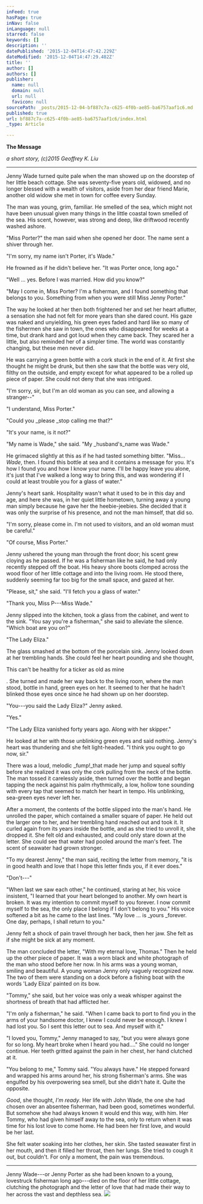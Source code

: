 ```yaml
---
inFeed: true
hasPage: true
inNav: false
inLanguage: null
starred: false
keywords: []
description: ''
datePublished: '2015-12-04T14:47:42.229Z'
dateModified: '2015-12-04T14:47:29.482Z'
title: ''
author: []
authors: []
publisher:
  name: null
  domain: null
  url: null
  favicon: null
sourcePath: _posts/2015-12-04-bf887c7a-c625-4f0b-ae85-ba6757aaf1c6.md
published: true
url: bf887c7a-c625-4f0b-ae85-ba6757aaf1c6/index.html
_type: Article

---
```

**The Message**

_a short story, (c)2015 Geoffrey K. Liu_

****

Jenny Wade turned quite pale when the man showed up on the doorstep of her little beach cottage. She was seventy-five years old, widowed, and no longer blessed with a wealth of visitors, aside from her dear friend Marie, another old widow she met in town for coffee every Sunday.

The man was young, grim, familiar. He smelled of the sea, which might not have been unusual given many things in the little coastal town smelled of the sea. His scent, however, was strong and deep, like driftwood recently washed ashore.

"Miss Porter?" the man said when she opened her door. The name sent a shiver through her.

"I'm sorry, my name isn't Porter, it's Wade."

He frowned as if he didn't believe her. "It was Porter once, long ago."

"Well ... yes. Before I was married. How did you know?"

"May I come in, Miss Porter? I'm a fisherman, and I found something that belongs to you. Something from when you were still Miss Jenny Porter."

The way he looked at her then both frightened her and set her heart aflutter, a sensation she had not felt for more years than she dared count. His gaze was naked and unyielding, his green eyes faded and hard like so many of the fishermen she saw in town, the ones who disappeared for weeks at a time, but drank hard and got loud when they came back. They scared her a little, but also reminded her of a simpler time. The world was constantly changing, but these men never did. 

He was carrying a green bottle with a cork stuck in the end of it. At first she thought he might be drunk, but then she saw that the bottle was very old, filthy on the outside, and empty except for what appeared to be a rolled up piece of paper. She could not deny that she was intrigued.

"I'm sorry, sir, but I'm an old woman as you can see, and allowing a stranger--"

"I understand, Miss Porter."

"Could you _please _stop calling me that?"

"It's your name, is it not?"

"My name is Wade," she said. "My _husband's_name was Wade."

He grimaced slightly at this as if he had tasted something bitter. "Miss... _Wade_, then. I found this bottle at sea and it contains a message for you. It's how I found you and how I know your name. I'll be happy leave you alone, it's just that I've walked a long way to bring this, and was wondering if I could at least trouble you for a glass of water."

Jenny's heart sank. Hospitality wasn't what it used to be in this day and age, and here she was, in her quiet little hometown, turning away a young man simply because he gave her the heebie-jeebies. She decided that it was only the surprise of his presence, and not the man himself, that did so.

"I'm sorry, please come in. I'm not used to visitors, and an old woman must be careful."

"Of course, Miss Porter."

Jenny ushered the young man through the front door; his scent grew cloying as he passed. If he was a fisherman like he said, he had only recently stepped off the boat. His heavy shore boots clomped across the wood floor of her little cottage and into the living room. He stood there, suddenly seeming far too big for the small space, and gazed at her.

"Please, sit," she said. "I'll fetch you a glass of water."

"Thank you, Miss P---Miss Wade."

Jenny slipped into the kitchen, took a glass from the cabinet, and went to the sink. "You say you're a fisherman," she said to alleviate the silence. "Which boat are you on?"

"The Lady Eliza."

The glass smashed at the bottom of the porcelain sink. Jenny looked down at her trembling hands. She could feel her heart pounding and she thought, 

This can't be healthy for a ticker as old as mine

. She turned and made her way back to the living room, where the man stood, bottle in hand, green eyes on her. It seemed to her that he hadn't blinked those eyes once since he had shown up on her doorstep.

"You---you said the Lady Eliza?" Jenny asked.

"Yes."

"The Lady Eliza vanished forty years ago. Along with her skipper."

He looked at her with those unblinking green eyes and said nothing. Jenny's heart was thundering and she felt light-headed. "I think you ought to go now, sir."

There was a loud, melodic _fump!_that made her jump and squeal softly before she realized it was only the cork pulling from the neck of the bottle. The man tossed it carelessly aside, then turned over the bottle and began tapping the neck against his palm rhythmically, a low, hollow tone sounding with every tap that seemed to match her heart in tempo. His unblinking, sea-green eyes never left her.

After a moment, the contents of the bottle slipped into the man's hand. He unrolled the paper, which contained a smaller square of paper. He held out the larger one to her, and her trembling hand reached out and took it. It curled again from its years inside the bottle, and as she tried to unroll it, she dropped it. She felt old and exhausted, and could only stare down at the letter. She could see that water had pooled around the man's feet. The scent of seawater had grown stronger.

"To my dearest Jenny," the man said, reciting the letter from memory, "it is in good health and love that I hope this letter finds you, if it ever does."

"Don't---"

"When last we saw each other," he continued, staring at her, his voice insistent, "I learned that your heart belonged to another. My own heart is broken. It was my intention to commit myself to you forever. I now commit myself to the sea, the only place I belong if I don't belong to you." His voice softened a bit as he came to the last lines. "My love ... is _yours _forever. One day, perhaps, I shall return to you."

Jenny felt a shock of pain travel through her back, then her jaw. She felt as if she might be sick at any moment. 

The man concluded the letter, "With my eternal love, Thomas." Then he held up the other piece of paper. It was a worn black and white photograph of the man who stood before her now. In his arms was a young woman, smiling and beautiful. A young woman Jenny only vaguely recognized now. The two of them were standing on a dock before a fishing boat with the words 'Lady Eliza' painted on its bow.

"Tommy," she said, but her voice was only a weak whisper against the shortness of breath that had afflicted her.

"I'm only a fisherman," he said. "When I came back to port to find you in the arms of your handsome doctor, I knew I could never be enough. I knew I had lost you. So I sent this letter out to sea. And myself with it."

"I loved you, Tommy," Jenny managed to say, "but you were always gone for so long. My heart broke when I heard you had...." She could no longer continue. Her teeth gritted against the pain in her chest, her hand clutched at it.

"You belong to me," Tommy said. "You always have." He stepped forward and wrapped his arms around her, his strong fisherman's arms. She was engulfed by his overpowering sea smell, but she didn't hate it. Quite the opposite.

_Good_, she thought, _I'm ready_. Her life with John Wade, the one she had chosen over an absentee fisherman, had been good, sometimes wonderful. But somehow she had always known it would end this way, with him. Her Tommy, who had given himself away to the sea, only to return when it was time for his lost love to come home. He had been her first love, and would be her last.

She felt water soaking into her clothes, her skin. She tasted seawater first in her mouth, and then it filled her throat, then her lungs. She tried to cough it out, but couldn't. For only a moment, the pain was tremendous.

****

Jenny Wade---or Jenny Porter as she had been known to a young, lovestruck fisherman long ago---died on the floor of her little cottage, clutching the photograph and the letter of love that had made their way to her across the vast and depthless sea.
![](https://the-grid-user-content.s3-us-west-2.amazonaws.com/6a87e67e-bfa3-4a1e-a1cf-aafb5956b0b9.jpg)